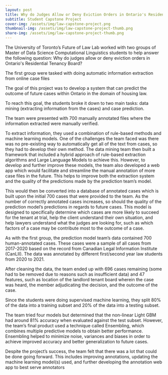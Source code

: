 ```yaml
---
layout: post
title: Why do Judges Allow or Deny Eviction Orders in Ontario's Residential Tenancy Board?
subtitle: Student Capstone Project
cover-img: /assets/img/law-capstone-project.png
thumbnail-img: /assets/img/law-capstone-project-thumb.png
share-img: /assets/img/law-capstone-project-thumb.png
---
```


The University of Toronto’s Future of Law Lab worked with two groups of Master of Data Science Computational Linguistics students to help answer the following question: Why do judges allow or deny eviction orders in Ontario's Residential Tenancy Board?

The first group were tasked with doing automatic information extraction from online case files 

The goal of this project was to develop a system that can predict the outcome of future cases within Ontario in the domain of housing law.

To reach this goal, the students broke it down to two main tasks: data mining (extracting information from the cases) and case prediction.

The team were presented with 700 manually annotated files where the information extracted were manually verified.

To extract information, they used a combination of rule-based methods and machine learning models. One of the challenges the team faced was there was no pre-existing way to automatically get all of the text from cases, so they had to develop their own method. The data mining team then built a framework that included a hybrid approach of rule-based extraction algorithms and Large Language Models to achieve this. However, to develop and further improve these models, the team also developed a web app which would facilitate and streamline the manual annotation of more case files in the future. This helps to improve both the extraction system and the quality of the predictions made by the prediction team’s model.

This would then be converted into a database of annotated cases which is built upon the initial 700 cases that were provided to the team. As the number of correctly annotated cases increases, so should the quality of the prediction model’s predictions in regards to future cases. This model is designed to specifically determine which cases are more likely to succeed for the tenant at trial, help the client understand their own situation, and help lawyers understand what the judges are looking for, such as which factors of a case may be contribute most to the outcome of a case.

As with the first group, the prediction model team’s data contained 700 human-annotated cases. These cases were a sample of all cases from 2017-2020 based on the record from Canadian Legal Information Institute (CanLII). The data was annotated by different first/second year law students from 2020 to 2021. 

After cleaning the data, the team ended up with 696 cases remaining (some had to be removed due to reasons such as insufficient data) and 47 features, such as location of the landlord tenant board wherein the case was heard, the member adjudicating the decision, and the outcome of the case.

Since the students were doing supervised machine learning, they split 80% of the data into a training subset and 20% of the data into a testing subset. 

The team tried four models but determined that the non-linear Light GBM had around 81% accuracy when evaluated against the test subset. However, the team’s final product used a technique called Ensembling, which combines multiple predictive models to obtain better performance. Ensembling helped to minimize noise, variances and biases in order to achieve improved accuracy and better generalization to future cases.

Despite the project’s success, the team felt that there was a lot that could be done going forward. This includes improving annotations, updating the machine learning model(s) used, and further developing the annotation web app to best serve annotators
